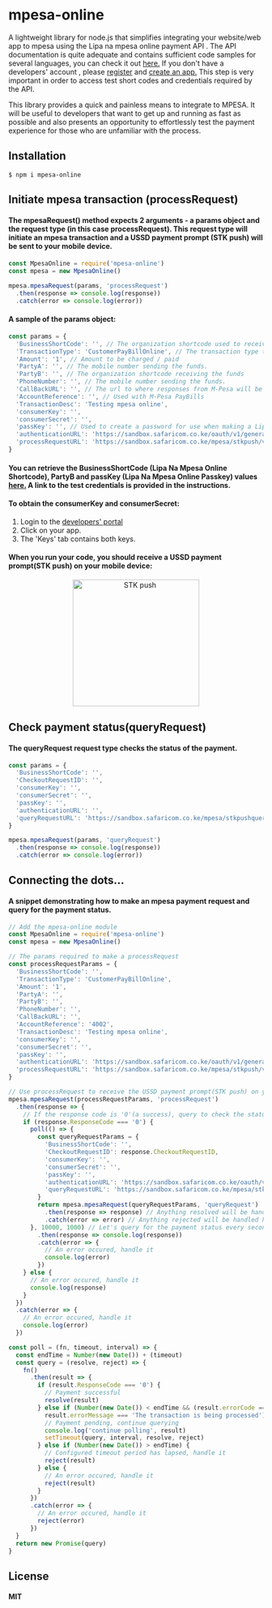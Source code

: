 # mpesa-online
A lightweight library for node.js that simplifies integrating your website/web app to mpesa using the Lipa na mpesa online payment API . The API documentation is quite adequate and contains sufficient code samples for several languages, you can check it out [here.](https://developer.safaricom.co.ke/docs#lipa-na-m-pesa-online-payment) If you don't have a developers' account , please [register](https://developer.safaricom.co.ke/login-register) and [create an app.](https://developer.safaricom.co.ke/docs#creating-a-sandbox-app) This step is very important in order to access test short codes and credentials required by the API.

This library provides a quick and painless means to integrate to MPESA. It will be useful to developers that want to get up and running as fast as possible and also presents an opportunity to effortlessly test the payment experience for those who are unfamiliar with the process. 

## Installation
```
$ npm i mpesa-online
```
## Initiate mpesa transaction (processRequest)
#### The mpesaRequest() method expects 2 arguments - a params object and the request type (in this case processRequest). This request type will initiate an mpesa transaction and a USSD payment prompt (STK push) will be sent to your mobile device.

####
```javascript
const MpesaOnline = require('mpesa-online')
const mpesa = new MpesaOnline()

mpesa.mpesaRequest(params, 'processRequest')
  .then(response => console.log(response))
  .catch(error => console.log(error))
```
#### A sample of the params object:
```javascript
const params = {
  'BusinessShortCode': '', // The organization shortcode used to receive the transaction.
  'TransactionType': 'CustomerPayBillOnline', // The transaction type to be used for this request.
  'Amount': '1', // Amount to be charged / paid
  'PartyA': '', // The mobile number sending the funds.
  'PartyB': '', // The organization shortcode receiving the funds
  'PhoneNumber': '', // The mobile number sending the funds.
  'CallBackURL': '', // The url to where responses from M-Pesa will be sent to.
  'AccountReference': '', // Used with M-Pesa PayBills
  'TransactionDesc': 'Testing mpesa online',
  'consumerKey': '',
  'consumerSecret': '',
  'passKey': '', // Used to create a password for use when making a Lipa Na M-Pesa Online Payment API calls
  'authenticationURL': 'https://sandbox.safaricom.co.ke/oauth/v1/generate?grant_type=client_credentials', // MPESA authentication end point
  'processRequestURL': 'https://sandbox.safaricom.co.ke/mpesa/stkpush/v1/processrequest' // MPESA request processing end point
}
```
#### You can retrieve the BusinessShortCode (Lipa Na Mpesa Online Shortcode), PartyB and passKey (Lipa Na Mpesa Online Passkey) values [here.](https://developer.safaricom.co.ke/docs#test-credentials) A link to the test credentials is provided in the instructions.

#### To obtain the consumerKey and consumerSecret:
1. Login to the [developers' portal](https://developer.safaricom.co.ke/login-register)
2. Click on your app.
3. The 'Keys' tab contains both keys.

#### When you run your code, you should receive a USSD payment prompt(STK push) on your mobile device:
<p align = "center">
<img src = https://raw.githubusercontent.com/Njunge11/mpesa-online/master/IMG_8703.PNG  alt="STK push" width="250"/>
</p>

## Check payment status(queryRequest)
#### The queryRequest request type checks the status of the payment.

```javascript
const params = {
  'BusinessShortCode': '',
  'CheckoutRequestID': '',
  'consumerKey': '',
  'consumerSecret': '',
  'passKey': '',
  'authenticationURL': '',
  'queryRequestURL': 'https://sandbox.safaricom.co.ke/mpesa/stkpushquery/v1/query'
}
```
```javascript
mpesa.mpesaRequest(params, 'queryRequest')
  .then(response => console.log(response))
  .catch(error => console.log(error))
```
## Connecting the dots...
#### A snippet demonstrating how to make an mpesa payment request and query for the payment status.
```javascript
// Add the mpesa-online module
const MpesaOnline = require('mpesa-online')
const mpesa = new MpesaOnline()

// The params required to make a processRequest
const processRequestParams = {
  'BusinessShortCode': '',
  'TransactionType': 'CustomerPayBillOnline',
  'Amount': '1',
  'PartyA': '',
  'PartyB': '',
  'PhoneNumber': '',
  'CallBackURL': '',
  'AccountReference': '4002',
  'TransactionDesc': 'Testing mpesa online',
  'consumerKey': '',
  'consumerSecret': '',
  'passKey': '',
  'authenticationURL': 'https://sandbox.safaricom.co.ke/oauth/v1/generate?grant_type=client_credentials',
  'processRequestURL': 'https://sandbox.safaricom.co.ke/mpesa/stkpush/v1/processrequest'
}

// Use processRequest to receive the USSD payment prompt(STK push) on your mobile device
mpesa.mpesaRequest(processRequestParams, 'processRequest')
  .then(response => {
    // If the response code is '0'(a success), query to check the status of the payment
    if (response.ResponseCode === '0') {
      poll(() => {
        const queryRequestParams = {
          'BusinessShortCode': '',
          'CheckoutRequestID': response.CheckoutRequestID,
          'consumerKey': '',
          'consumerSecret': '',
          'passKey': '',
          'authenticationURL': 'https://sandbox.safaricom.co.ke/oauth/v1/generate?grant_type=client_credentials',
          'queryRequestURL': 'https://sandbox.safaricom.co.ke/mpesa/stkpushquery/v1/query'
        }
        return mpesa.mpesaRequest(queryRequestParams, 'queryRequest')
          .then(response => response) // Anything resolved will be handled here
          .catch(error => error) // Anything rejected will be handled here
      }, 10000, 1000) // Let's query for the payment status every second for 10 seconds, to cater for any little delay in processing
        .then(response => console.log(response))
        .catch(error => {
          // An error occured, handle it
          console.log(error)
        })
    } else {
      // An error occured, handle it
      console.log(response)
    }
  })
  .catch(error => {
    // An error occured, handle it
    console.log(error)
  })

const poll = (fn, timeout, interval) => {
  const endTime = Number(new Date()) + (timeout)
  const query = (resolve, reject) => {
    fn()
      .then(result => {
        if (result.ResponseCode === '0') {
          // Payment successful
          resolve(result)
        } else if (Number(new Date()) < endTime && (result.errorCode === '500.001.1001' &&
          result.errorMessage === 'The transaction is being processed')) {
          // Payment pending, continue querying
          console.log('continue polling', result)
          setTimeout(query, interval, resolve, reject)
        } else if (Number(new Date()) > endTime) {
          // Configured timeout period has lapsed, handle it
          reject(result)
        } else {
          // An error occured, handle it
          reject(result)
        }
      })
      .catch(error => {
        // An error occured, handle it
        reject(error)
      })
  }
  return new Promise(query)
}
```
## License
#### MIT

